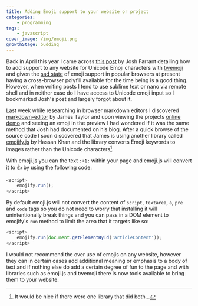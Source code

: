 ```yaml
---
title: Adding Emoji support to your website or project
categories:
    - programming
tags:
    - javascript
cover_image: /img/emoji.png
growthStage: budding
---
```


Back in April this year I came across [this post](http://blog.farrant.me/adding-emoji-support-to-any-website/) by Josh Farrant detailing how to add support to any website for Unicode Emoji characters with [twemoji](https://github.com/twitter/twemoji) and given the [sad state](http://caniemoji.com/) of emoji support in popular browsers at present having a cross-browser polyfill available for the time being is a good thing. However, when writing posts I tend to use sublime text or nano via remote shell and in neither case do I have access to Unicode emoji input so I bookmarked Josh's post and largely forgot about it. 

Last week while researching in browser markdown editors I discovered [markdown-editor](https://github.com/jbt/markdown-editor) by James Taylor and upon viewing the projects [online demo](http://jbt.github.io/markdown-editor/) and seeing an emoji in the preview I had wondered if it was the same method that Josh had documented on his blog. After a quick browse of the source code I soon discovered that James is using another library called [emojify.js](http://hassankhan.me/emojify.js/) by Hassan Khan and the library converts Emoji keywords to images rather than the Unicode characters[^1].

With emoji.js you can the text `:+1:` within your page and emoji.js will convert it to :+1: by using the following code:

```javascript
<script>
    emojify.run();
</script>
```

By default emoji.js will not convert the content of `script`, `textarea`, `a`, `pre` and `code` tags so you do not need to worry that installing it will unintentionally break things and you can pass in a DOM element to emojify's `run` method to limit the area that it targets like so:

```javascript
<script>
    emojify.run(document.getElementById('articleContent'));
</script>
```

I would not recommend the over use of emojis on any website, however they can in certain cases add additional meaning or emphasis to a body of text and if nothing else do add a certain degree of fun to the page and with libraries such as emoji.js and twemoji there is now tools available to bring them to your website.

[^1]: It would be nice if there were one library that did both...
